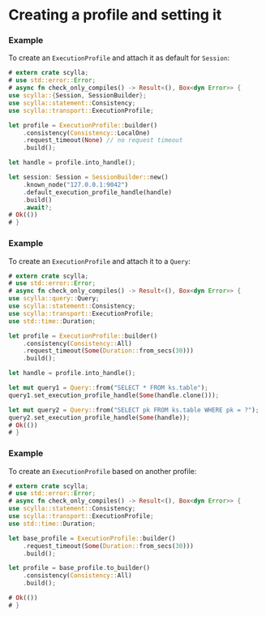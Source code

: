 # Creating a profile and setting it

### Example
To create an `ExecutionProfile` and attach it as default for `Session`:
```rust
# extern crate scylla;
# use std::error::Error;
# async fn check_only_compiles() -> Result<(), Box<dyn Error>> {
use scylla::{Session, SessionBuilder};
use scylla::statement::Consistency;
use scylla::transport::ExecutionProfile;

let profile = ExecutionProfile::builder()
    .consistency(Consistency::LocalOne)
    .request_timeout(None) // no request timeout
    .build();

let handle = profile.into_handle();

let session: Session = SessionBuilder::new()
    .known_node("127.0.0.1:9042")
    .default_execution_profile_handle(handle)
    .build()
    .await?;
# Ok(())
# }
```

### Example
To create an `ExecutionProfile` and attach it to a `Query`:
```rust
# extern crate scylla;
# use std::error::Error;
# async fn check_only_compiles() -> Result<(), Box<dyn Error>> {
use scylla::query::Query;
use scylla::statement::Consistency;
use scylla::transport::ExecutionProfile;
use std::time::Duration;

let profile = ExecutionProfile::builder()
    .consistency(Consistency::All)
    .request_timeout(Some(Duration::from_secs(30)))
    .build();

let handle = profile.into_handle();

let mut query1 = Query::from("SELECT * FROM ks.table");
query1.set_execution_profile_handle(Some(handle.clone()));

let mut query2 = Query::from("SELECT pk FROM ks.table WHERE pk = ?");
query2.set_execution_profile_handle(Some(handle));
# Ok(())
# }
```

### Example
To create an `ExecutionProfile` based on another profile:
```rust
# extern crate scylla;
# use std::error::Error;
# async fn check_only_compiles() -> Result<(), Box<dyn Error>> {
use scylla::statement::Consistency;
use scylla::transport::ExecutionProfile;
use std::time::Duration;

let base_profile = ExecutionProfile::builder()
    .request_timeout(Some(Duration::from_secs(30)))
    .build();

let profile = base_profile.to_builder()
    .consistency(Consistency::All)
    .build();

# Ok(())
# }
```